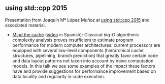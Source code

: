 using std::cpp 2015
-------------------

Presentation from Joaquín Mª López Muñoz at [using std::cpp 2015](http://usingstdcpp.org/using-stdcpp-2015/) and associated material.
* [Mind the cache](https://github.com/joaquintides/usingstdcpp2015/raw/master/Mind%20the%20cache.pdf) ([video](https://www.youtube.com/watch?v=TipTVUGBFtY) in Spanish): Classical big-O algorithmic complexity analysis proves insufficient to estimate program performance for modern computer architectures: current processors are equipped with several low-level components (hierarchical cache structures, pipelining, branch prediction) that greatly favor certain code and data layout patterns not taken into account by naïve computation models. In this talk we see some examples of the impact these factors have and provide suggestions for performance improvement based on data locality and regularity in code execution.
